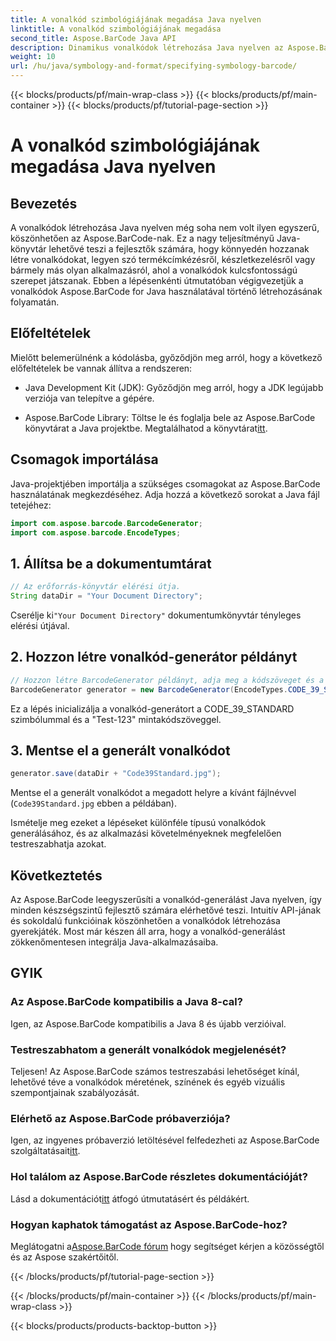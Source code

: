 ```yaml
---
title: A vonalkód szimbológiájának megadása Java nyelven
linktitle: A vonalkód szimbológiájának megadása
second_title: Aspose.BarCode Java API
description: Dinamikus vonalkódok létrehozása Java nyelven az Aspose.BarCode segítségével. Könnyű integráció, sokoldalú testreszabás és robusztus funkciók minden vonalkód-szükséglethez.
weight: 10
url: /hu/java/symbology-and-format/specifying-symbology-barcode/
---
```


{{< blocks/products/pf/main-wrap-class >}}
{{< blocks/products/pf/main-container >}}
{{< blocks/products/pf/tutorial-page-section >}}

# A vonalkód szimbológiájának megadása Java nyelven


## Bevezetés

A vonalkódok létrehozása Java nyelven még soha nem volt ilyen egyszerű, köszönhetően az Aspose.BarCode-nak. Ez a nagy teljesítményű Java-könyvtár lehetővé teszi a fejlesztők számára, hogy könnyedén hozzanak létre vonalkódokat, legyen szó termékcímkézésről, készletkezelésről vagy bármely más olyan alkalmazásról, ahol a vonalkódok kulcsfontosságú szerepet játszanak. Ebben a lépésenkénti útmutatóban végigvezetjük a vonalkódok Aspose.BarCode for Java használatával történő létrehozásának folyamatán.

## Előfeltételek

Mielőtt belemerülnénk a kódolásba, győződjön meg arról, hogy a következő előfeltételek be vannak állítva a rendszeren:

- Java Development Kit (JDK): Győződjön meg arról, hogy a JDK legújabb verziója van telepítve a gépére.

-  Aspose.BarCode Library: Töltse le és foglalja bele az Aspose.BarCode könyvtárat a Java projektbe. Megtalálhatod a könyvtárat[itt](https://releases.aspose.com/barcode/java/).

## Csomagok importálása

Java-projektjében importálja a szükséges csomagokat az Aspose.BarCode használatának megkezdéséhez. Adja hozzá a következő sorokat a Java fájl tetejéhez:

```java
import com.aspose.barcode.BarcodeGenerator;
import com.aspose.barcode.EncodeTypes;
```

## 1. Állítsa be a dokumentumtárat

```java
// Az erőforrás-könyvtár elérési útja.
String dataDir = "Your Document Directory";
```

 Cserélje ki`"Your Document Directory"` dokumentumkönyvtár tényleges elérési útjával.

## 2. Hozzon létre vonalkód-generátor példányt

```java
// Hozzon létre BarcodeGenerator példányt, adja meg a kódszöveget és a szimbólumokat a konstruktorban
BarcodeGenerator generator = new BarcodeGenerator(EncodeTypes.CODE_39_STANDARD, "Test-123");
```

Ez a lépés inicializálja a vonalkód-generátort a CODE_39_STANDARD szimbólummal és a "Test-123" mintakódszöveggel.

## 3. Mentse el a generált vonalkódot

```java
generator.save(dataDir + "Code39Standard.jpg");
```

Mentse el a generált vonalkódot a megadott helyre a kívánt fájlnévvel (`Code39Standard.jpg` ebben a példában).

Ismételje meg ezeket a lépéseket különféle típusú vonalkódok generálásához, és az alkalmazási követelményeknek megfelelően testreszabhatja azokat.

## Következtetés

Az Aspose.BarCode leegyszerűsíti a vonalkód-generálást Java nyelven, így minden készségszintű fejlesztő számára elérhetővé teszi. Intuitív API-jának és sokoldalú funkcióinak köszönhetően a vonalkódok létrehozása gyerekjáték. Most már készen áll arra, hogy a vonalkód-generálást zökkenőmentesen integrálja Java-alkalmazásaiba.

## GYIK

### Az Aspose.BarCode kompatibilis a Java 8-cal?
Igen, az Aspose.BarCode kompatibilis a Java 8 és újabb verzióival.

### Testreszabhatom a generált vonalkódok megjelenését?
Teljesen! Az Aspose.BarCode számos testreszabási lehetőséget kínál, lehetővé téve a vonalkódok méretének, színének és egyéb vizuális szempontjainak szabályozását.

### Elérhető az Aspose.BarCode próbaverziója?
 Igen, az ingyenes próbaverzió letöltésével felfedezheti az Aspose.BarCode szolgáltatásait[itt](https://releases.aspose.com/).

### Hol találom az Aspose.BarCode részletes dokumentációját?
 Lásd a dokumentációt[itt](https://reference.aspose.com/barcode/java/) átfogó útmutatásért és példákért.

### Hogyan kaphatok támogatást az Aspose.BarCode-hoz?
 Meglátogatni a[Aspose.BarCode fórum](https://forum.aspose.com/c/barcode/13) hogy segítséget kérjen a közösségtől és az Aspose szakértőitől.

{{< /blocks/products/pf/tutorial-page-section >}}

{{< /blocks/products/pf/main-container >}}
{{< /blocks/products/pf/main-wrap-class >}}

{{< blocks/products/products-backtop-button >}}
